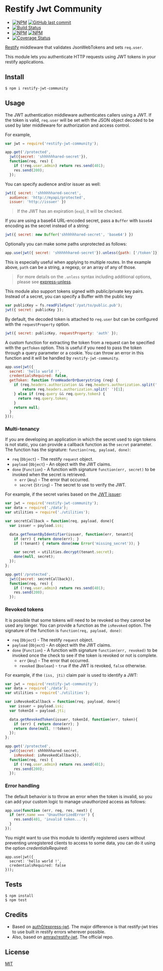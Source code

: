 # Restify Jwt Community

* [![NPM](https://img.shields.io/npm/v/restify-jwt-community.svg?style=flat-square)](https://www.npmjs.com/package/restify-jwt-community) [![GitHub last commit](https://img.shields.io/github/last-commit/frbuceta/restify-jwt-community.svg?style=flat-square)](https://github.com/frbuceta/restify-jwt-community)
* [![Build Status](https://travis-ci.org/frbuceta/restify-jwt-community.svg?style=flat-square)](https://travis-ci.org/frbuceta/restify-jwt-community)
* [![NPM](https://david-dm.org/frbuceta/restify-jwt-community.svg?style=flat-square)](https://github.com/frbuceta/restify-jwt-community) [![NPM](https://david-dm.org/frbuceta/restify-jwt-community/dev-status.svg?style=flat-square)](https://github.com/frbuceta/restify-jwt-community)
* [![Coverage Status](https://coveralls.io/repos/github/frbuceta/restify-jwt-community/badge.svg?branch=master)](https://coveralls.io/github/frbuceta/restify-jwt-community?branch=master)

[Restify](http://restify.com/) middleware that validates JsonWebTokens and sets `req.user`.

This module lets you authenticate HTTP requests using JWT tokens in your restify applications.

## Install

    $ npm i restify-jwt-community

## Usage

The JWT authentication middleware authenticates callers using a JWT.
If the token is valid, `req.user` will be set with the JSON object decoded
to be used by later middleware for authorization and access control.

For example,

```javascript
var jwt = require('restify-jwt-community');

app.get('/protected',
  jwt({secret: 'shhhhhhared-secret'}),
  function(req, res) {
    if (!req.user.admin) return res.send(401);
    res.send(200);
  });
```

You can specify audience and/or issuer as well:

```javascript
jwt({ secret: 'shhhhhhared-secret',
  audience: 'http://myapi/protected',
  issuer: 'http://issuer' })
```

> If the JWT has an expiration (`exp`), it will be checked.

If you are using a base64 URL-encoded secret, pass a `Buffer` with `base64` encoding as the secret instead of a string:

```javascript
jwt({ secret: new Buffer('shhhhhhared-secret', 'base64') })
```

Optionally you can make some paths unprotected as follows:

```javascript
app.use(jwt({ secret: 'shhhhhhared-secret'}).unless({path: ['/token']}));
```

This is especially useful when applying to multiple routes. In the example above, `path` can be a string, a regexp, or an array of any of those.

> For more details on the `.unless` syntax including additional options, please see [express-unless](https://github.com/jfromaniello/express-unless).

This module also support tokens signed with public/private key pairs. Instead of a secret, you can specify a Buffer with the public key

```javascript
var publicKey = fs.readFileSync('/pat/to/public.pub');
jwt({ secret: publicKey });
```

By default, the decoded token is attached to `req.user` but can be configured with the `requestProperty` option.


```javascript
jwt({ secret: publicKey, requestProperty: 'auth' });
```

A custom function for extracting the token from a request can be specified with
the `getToken` option. This is useful if you need to pass the token through a
query parameter or a cookie. You can throw an error in this function and it will
be handled by `restify-jwt-community`.

```javascript
app.use(jwt({
  secret: 'hello world !',
  credentialsRequired: false,
  getToken: function fromHeaderOrQuerystring (req) {
    if (req.headers.authorization && req.headers.authorization.split(' ')[0] === 'Bearer') {
        return req.headers.authorization.split(' ')[1];
    } else if (req.query && req.query.token) {
      return req.query.token;
    }
    return null;
  }
}));
```

### Multi-tenancy
If you are developing an application in which the secret used to sign tokens is not static, you can provide a callback function as the `secret` parameter. The function has the signature: `function(req, payload, done)`:
* `req` (`Object`) - The restify `request` object.
* `payload` (`Object`) - An object with the JWT claims.
* `done` (`Function`) - A function with signature `function(err, secret)` to be invoked when the secret is retrieved.
  * `err` (`Any`) - The error that occurred.
  * `secret` (`String`) - The secret to use to verify the JWT.

For example, if the secret varies based on the [JWT issuer](http://self-issued.info/docs/draft-ietf-oauth-json-web-token.html#issDef):
```javascript
var jwt = require('restify-jwt-community');
var data = require('./data');
var utilities = require('./utilities');

var secretCallback = function(req, payload, done){
  var issuer = payload.iss;

  data.getTenantByIdentifier(issuer, function(err, tenant){
    if (err) { return done(err); }
    if (!tenant) { return done(new Error('missing_secret')); }

    var secret = utilities.decrypt(tenant.secret);
    done(null, secret);
  });
};

app.get('/protected',
  jwt({secret: secretCallback}),
  function(req, res) {
    if (!req.user.admin) return res.send(401);
    res.send(200);
  });
```

### Revoked tokens
It is possible that some tokens will need to be revoked so they cannot be used any longer. You can provide a function as the `isRevoked` option. The signature of the function is `function(req, payload, done)`:
* `req` (`Object`) - The restify `request` object.
* `payload` (`Object`) - An object with the JWT claims.
* `done` (`Function`) - A function with signature `function(err, revoked)` to be invoked once the check to see if the token is revoked or not is complete.
  * `err` (`Any`) - The error that occurred.
  * `revoked` (`Boolean`) - `true` if the JWT is revoked, `false` otherwise.

For example, if the `(iss, jti)` claim pair is used to identify a JWT:
```javascript
var jwt = require('restify-jwt-community');
var data = require('./data');
var utilities = require('./utilities');

var isRevokedCallback = function(req, payload, done){
  var issuer = payload.iss;
  var tokenId = payload.jti;

  data.getRevokedToken(issuer, tokenId, function(err, token){
    if (err) { return done(err); }
    return done(null, !!token);
  });
};

app.get('/protected',
  jwt({secret: shhhhhhared-secret,
    isRevoked: isRevokedCallback}),
  function(req, res) {
    if (!req.user.admin) return res.send(401);
    res.send(200);
  });
```

### Error handling

The default behavior is to throw an error when the token is invalid, so you can add your custom logic to manage unauthorized access as follows:


```javascript
app.use(function (err, req, res, next) {
  if (err.name === 'UnauthorizedError') {
    res.send(401, 'invalid token...');
  }
});
```

You might want to use this module to identify registered users without preventing unregistered clients to access to some data, you
can do it using the option _credentialsRequired_:

    app.use(jwt({
      secret: 'hello world !',
      credentialsRequired: false
    }));

## Tests

    $ npm install
    $ npm test

## Credits

* Based on [auth0/express-jwt](https://github.com/auth0/express-jwt). The major difference is that restify-jwt tries to use built in restify errors wherever possible.
* Also, based on [amrav/restify-jwt](https://github.com/amrav/restify-jwt). The official repo.

## License

[MIT](LICENSE)

